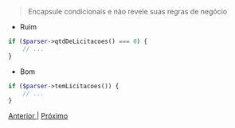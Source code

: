 > Encapsule condicionais e não revele suas regras de negócio

- Ruim

```php
if ($parser->qtdDeLicitacoes() === 0) {
    // ... 
}
```
 
- Bom

```php
if ($parser->temLicitacoes()) {
    // ...
}
```

<p>
    <a href="exemplo1.md"> Anterior </a> | <a href="exemplo3.md"> Próximo </a> 
</p>

